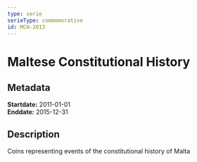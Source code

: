 ```yaml
---
type: serie
serieType: commemorative
id: MCH-2013
---
```


# Maltese Constitutional History

## Metadata

**Startdate:** 2011-01-01\
**Enddate:** 2015-12-31

## Description

Coins representing events of the constitutional history of Malta

